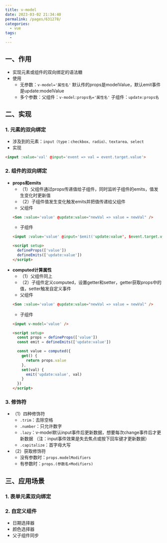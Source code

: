 ```yaml
---
title: v-model
date: 2023-03-02 21:34:40
permalink: /pages/631278/
categories:
  - vue
tags:
  - 
---
```


## 一、作用
- 实现元素或组件的双向绑定的语法糖
- 使用
  - 无参数：`v-model='属性名'` 默认传的props是modelValue，默认emit事件是update:modelValue
  - 多个参数：父组件：`v-model:props名='属性名'` 子组件：`update:props名`

## 二、实现
### 1. 元素的双向绑定
- 涉及到的元素：`input（type：checkbox、radio）、textarea、select`
- 实现
```html
<input :value='val' @input='event => val = event.target.value'>
```
### 2. 组件的双向绑定
- **props和emits**
  - （1）父组件通过props传递值给子组件，同时监听子组件的emits，值发生变化时更新值
  - （2）子组件值发生变化触发emits并把值传递给父组件
  - 父组件
  ```html
  <Son :value='value' @update:value="newVal => value = newVal" />
  ```
  - 子组件
  ```html
  <input :value='value' @input='$emit('update:value', $event.target.value)'>

  <script setup>
    defineProps(['value'])
    defineEmits(['update:value'])
  </script>
  ```
- **computed计算属性**
  - （1）父组件同上
  - （2）子组件定义computed，设置getter和setter，getter获取props中的值，setter触发自定义事件
  - 父组件
  ```html
  <Son :value='value' @update:value="newVal => value = newVal" />
  ```
  - 子组件
  ```html
  <input v-model='value' />

  <script setup>
    const props = defineProps(['value'])
    const emit = defineEmits(['update:value'])

    const value = computed({
      get() {
        return props.value
      },
      set(val) {
        emit('update:value', val)
      }
    })
  </script>
  ```
### 3. 修饰符
- （1）四种修饰符
  - `.trim`：去除空格
  - `.number`：只允许数字
  - `.lazy`：v-model默认input事件后更新数据，想要每次change事件后才更新数据 
  （注：input事件效果是失去焦点或按下回车键才更新数据）
  - `.capitalize`：首字母大写
- （2）获取修饰符
  - 没有参数时：`props.modelModifiers`
  - 有参数时：`props.(参数名+Modifiers)`
## 三、应用场景
### 1. 表单元素双向绑定
### 2. 自定义组件
- 日期选择器
- 颜色选择器
- 父子组件同步
